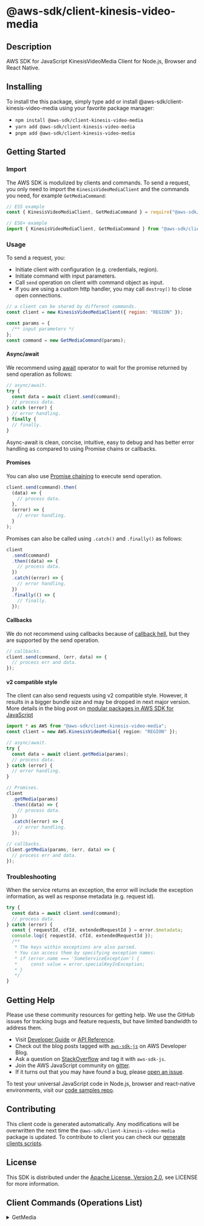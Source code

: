 <!-- generated file, do not edit directly -->

# @aws-sdk/client-kinesis-video-media

## Description

AWS SDK for JavaScript KinesisVideoMedia Client for Node.js, Browser and React Native.

<p></p>

## Installing

To install the this package, simply type add or install @aws-sdk/client-kinesis-video-media
using your favorite package manager:

- `npm install @aws-sdk/client-kinesis-video-media`
- `yarn add @aws-sdk/client-kinesis-video-media`
- `pnpm add @aws-sdk/client-kinesis-video-media`

## Getting Started

### Import

The AWS SDK is modulized by clients and commands.
To send a request, you only need to import the `KinesisVideoMediaClient` and
the commands you need, for example `GetMediaCommand`:

```js
// ES5 example
const { KinesisVideoMediaClient, GetMediaCommand } = require("@aws-sdk/client-kinesis-video-media");
```

```ts
// ES6+ example
import { KinesisVideoMediaClient, GetMediaCommand } from "@aws-sdk/client-kinesis-video-media";
```

### Usage

To send a request, you:

- Initiate client with configuration (e.g. credentials, region).
- Initiate command with input parameters.
- Call `send` operation on client with command object as input.
- If you are using a custom http handler, you may call `destroy()` to close open connections.

```js
// a client can be shared by different commands.
const client = new KinesisVideoMediaClient({ region: "REGION" });

const params = {
  /** input parameters */
};
const command = new GetMediaCommand(params);
```

#### Async/await

We recommend using [await](https://developer.mozilla.org/en-US/docs/Web/JavaScript/Reference/Operators/await)
operator to wait for the promise returned by send operation as follows:

```js
// async/await.
try {
  const data = await client.send(command);
  // process data.
} catch (error) {
  // error handling.
} finally {
  // finally.
}
```

Async-await is clean, concise, intuitive, easy to debug and has better error handling
as compared to using Promise chains or callbacks.

#### Promises

You can also use [Promise chaining](https://developer.mozilla.org/en-US/docs/Web/JavaScript/Guide/Using_promises#chaining)
to execute send operation.

```js
client.send(command).then(
  (data) => {
    // process data.
  },
  (error) => {
    // error handling.
  }
);
```

Promises can also be called using `.catch()` and `.finally()` as follows:

```js
client
  .send(command)
  .then((data) => {
    // process data.
  })
  .catch((error) => {
    // error handling.
  })
  .finally(() => {
    // finally.
  });
```

#### Callbacks

We do not recommend using callbacks because of [callback hell](http://callbackhell.com/),
but they are supported by the send operation.

```js
// callbacks.
client.send(command, (err, data) => {
  // process err and data.
});
```

#### v2 compatible style

The client can also send requests using v2 compatible style.
However, it results in a bigger bundle size and may be dropped in next major version. More details in the blog post
on [modular packages in AWS SDK for JavaScript](https://aws.amazon.com/blogs/developer/modular-packages-in-aws-sdk-for-javascript/)

```ts
import * as AWS from "@aws-sdk/client-kinesis-video-media";
const client = new AWS.KinesisVideoMedia({ region: "REGION" });

// async/await.
try {
  const data = await client.getMedia(params);
  // process data.
} catch (error) {
  // error handling.
}

// Promises.
client
  .getMedia(params)
  .then((data) => {
    // process data.
  })
  .catch((error) => {
    // error handling.
  });

// callbacks.
client.getMedia(params, (err, data) => {
  // process err and data.
});
```

### Troubleshooting

When the service returns an exception, the error will include the exception information,
as well as response metadata (e.g. request id).

```js
try {
  const data = await client.send(command);
  // process data.
} catch (error) {
  const { requestId, cfId, extendedRequestId } = error.$metadata;
  console.log({ requestId, cfId, extendedRequestId });
  /**
   * The keys within exceptions are also parsed.
   * You can access them by specifying exception names:
   * if (error.name === 'SomeServiceException') {
   *     const value = error.specialKeyInException;
   * }
   */
}
```

## Getting Help

Please use these community resources for getting help.
We use the GitHub issues for tracking bugs and feature requests, but have limited bandwidth to address them.

- Visit [Developer Guide](https://docs.aws.amazon.com/sdk-for-javascript/v3/developer-guide/welcome.html)
  or [API Reference](https://docs.aws.amazon.com/AWSJavaScriptSDK/v3/latest/index.html).
- Check out the blog posts tagged with [`aws-sdk-js`](https://aws.amazon.com/blogs/developer/tag/aws-sdk-js/)
  on AWS Developer Blog.
- Ask a question on [StackOverflow](https://stackoverflow.com/questions/tagged/aws-sdk-js) and tag it with `aws-sdk-js`.
- Join the AWS JavaScript community on [gitter](https://gitter.im/aws/aws-sdk-js-v3).
- If it turns out that you may have found a bug, please [open an issue](https://github.com/aws/aws-sdk-js-v3/issues/new/choose).

To test your universal JavaScript code in Node.js, browser and react-native environments,
visit our [code samples repo](https://github.com/aws-samples/aws-sdk-js-tests).

## Contributing

This client code is generated automatically. Any modifications will be overwritten the next time the `@aws-sdk/client-kinesis-video-media` package is updated.
To contribute to client you can check our [generate clients scripts](https://github.com/aws/aws-sdk-js-v3/tree/main/scripts/generate-clients).

## License

This SDK is distributed under the
[Apache License, Version 2.0](http://www.apache.org/licenses/LICENSE-2.0),
see LICENSE for more information.

## Client Commands (Operations List)

<details>
<summary>
GetMedia
</summary>

[Command API Reference](https://docs.aws.amazon.com/AWSJavaScriptSDK/v3/latest/client/kinesis-video-media/command/GetMediaCommand/) / [Input](https://docs.aws.amazon.com/AWSJavaScriptSDK/v3/latest/Package/-aws-sdk-client-kinesis-video-media/Interface/GetMediaCommandInput/) / [Output](https://docs.aws.amazon.com/AWSJavaScriptSDK/v3/latest/Package/-aws-sdk-client-kinesis-video-media/Interface/GetMediaCommandOutput/)

</details>
